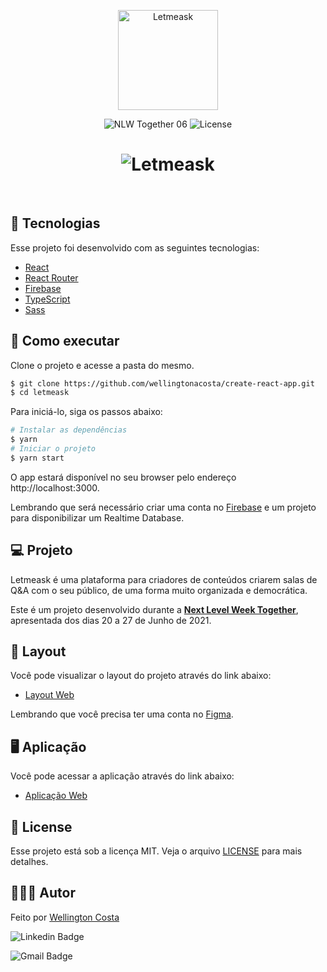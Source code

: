 <p align="center">
  <img alt="Letmeask" src="../main/src/assets/images/logo.svg" width="160px">
</p>

<p align="center">
  <img src="https://img.shields.io/badge/NLW-06-blueviolet" alt="NLW Together 06" />

  <img  src="https://img.shields.io/github/license/wellingtonacosta/create-react-app" alt="License">   
</p>

<h1 align="center">
    <img alt="Letmeask" src="../main/src/assets/images/example-photo.png" />
</h1>

<br>

## 🧪 Tecnologias

Esse projeto foi desenvolvido com as seguintes tecnologias:

- [React](https://reactjs.org)
- [React Router](https://reactrouter.com/en/main)
- [Firebase](https://firebase.google.com/)
- [TypeScript](https://www.typescriptlang.org/)
- [Sass](https://sass-lang.com/)

## 🚀 Como executar

Clone o projeto e acesse a pasta do mesmo.

```bash
$ git clone https://github.com/wellingtonacosta/create-react-app.git
$ cd letmeask
```

Para iniciá-lo, siga os passos abaixo:
```bash
# Instalar as dependências
$ yarn
# Iniciar o projeto
$ yarn start
```
O app estará disponível no seu browser pelo endereço http://localhost:3000.

Lembrando que será necessário criar uma conta no [Firebase](https://firebase.google.com/) e um projeto para disponibilizar um Realtime Database.

## 💻 Projeto

Letmeask é uma plataforma para criadores de conteúdos criarem salas de Q&A com o seu público, de uma forma muito organizada e democrática. 

Este é um projeto desenvolvido durante a **[Next Level Week Together](https://nextlevelweek.com/)**, apresentada dos dias 20 a 27 de Junho de 2021.


## 🔖 Layout

Você pode visualizar o layout do projeto através do link abaixo:

- [Layout Web](https://www.figma.com/file/u0BQK8rCf2KgzcukdRRCWh/Letmeask/duplicate) 

Lembrando que você precisa ter uma conta no [Figma](http://figma.com/).

## 🖥 Aplicação

Você pode acessar a aplicação através do link abaixo:

- [Aplicação Web](https://letmeask-web.netlify.app) 

## 📝 License

Esse projeto está sob a licença MIT. Veja o arquivo [LICENSE](LICENSE.md) para mais detalhes.

## 👨🏾‍💻 Autor

Feito por [Wellington Costa](https://www.linkedin.com/in/wellington-alves-da-costa/)

![Linkedin Badge](https://img.shields.io/badge/LinkedIn-0077B5?style=for-the-badge&logo=linkedin&logoColor=https://www.linkedin.com/in/wellington-alves-da-costa/)

![Gmail Badge](https://img.shields.io/badge/Gmail-D14836?style=for-the-badge&logo=gmail&logoColor=white
)
